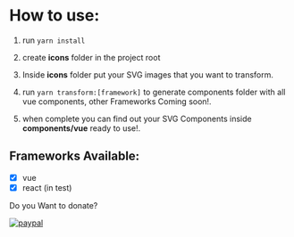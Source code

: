 # How to use:

1. run  ```yarn install```

2. create __icons__ folder in the project root

3. Inside __icons__ folder put your SVG images that you want to transform.

4. run  ```yarn transform:[framework]``` to generate components folder with all vue components, other Frameworks Coming soon!.

5. when complete you can find out your SVG Components inside __components/vue__ ready to use!.

## Frameworks Available:

- [X] vue
- [X] react (in test)

Do you Want to donate? 

[![paypal](https://www.paypalobjects.com/en_US/i/btn/btn_donateCC_LG.gif)](EQKV87FQ8FFEQ)